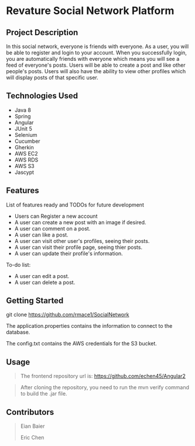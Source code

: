 # Revature Social Network Platform

## Project Description

In this social network, everyone is friends with everyone. As a user, you will be able to register and login to your account. When you successfully login, you are automatically friends with everyone which means you will see a feed of everyone's posts. Users will be able to create a post and like other people's posts. Users will also have the ability to view other profiles which will display posts of that specific user.

## Technologies Used

* Java 8
* Spring
* Angular
* JUnit 5
* Selenium
* Cucumber
* Gherkin
* AWS EC2
* AWS RDS
* AWS S3
* Jascypt

## Features

List of features ready and TODOs for future development
* Users can Register a new account
* A user can create a new post with an image if desired.
* A user can comment on a post.
* A user can like a post.
* A user can visit other user's profiles, seeing their posts.
* A user can visit their profile page, seeing thier posts.
* A user can update their profile's information.

To-do list:
* A user can edit a post.
* A user can delete a post.

## Getting Started
   
git clone https://github.com/rmace1/SocialNetwork

The application.properties contains the information to connect to the database.

The config.txt contains the AWS credentials for the S3 bucket.


## Usage

>  The frontend repository url is: https://github.com/echen45/Angular2

>  After cloning the repository, you need to run the mvn verify command to build the .jar file.

## Contributors

> Eian Baier
>
> Eric Chen

 

